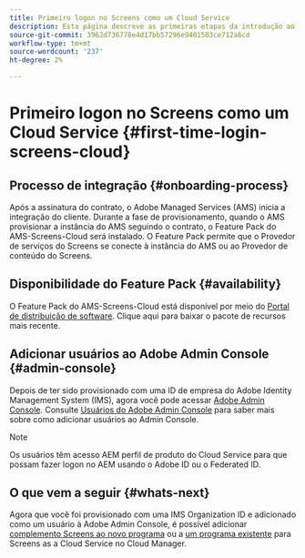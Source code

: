 ```yaml
---
title: Primeiro logon no Screens como um Cloud Service
description: Esta página descreve as primeiras etapas da introdução ao Screens como um Cloud Service.
source-git-commit: 3962d736778e4d17bb57296e9401503ce712a6cd
workflow-type: tm+mt
source-wordcount: '237'
ht-degree: 2%

---
```



# Primeiro logon no Screens como um Cloud Service {#first-time-login-screens-cloud}


## Processo de integração {#onboarding-process}

Após a assinatura do contrato, o Adobe Managed Services (AMS) inicia a integração do cliente. Durante a fase de provisionamento, quando o AMS provisionar a instância do AMS seguindo o contrato, o Feature Pack do AMS-Screens-Cloud será instalado. O Feature Pack permite que o Provedor de serviços do Screens se conecte à instância do AMS ou ao Provedor de conteúdo do Screens.

## Disponibilidade do Feature Pack {#availability}

O Feature Pack do AMS-Screens-Cloud está disponível por meio do [Portal de distribuição de software](https://experience.adobe.com/#/downloads/content/software-distribution/en/aemcloud.html).
Clique aqui para baixar o pacote de recursos mais recente.

## Adicionar usuários ao Adobe Admin Console {#admin-console}

Depois de ter sido provisionado com uma ID de empresa do Adobe Identity Management System (IMS), agora você pode acessar [Adobe Admin Console](https://adminconsole.adobe.com/). Consulte [Usuários do Adobe Admin Console](https://helpx.adobe.com/enterprise/admin-guide.html/enterprise/using/users.ug.html) para saber mais sobre como adicionar usuários ao Admin Console.

>[!NOTE]
>Os usuários têm acesso AEM perfil de produto do Cloud Service para que possam fazer logon no AEM usando o Adobe ID ou o Federated ID.

## O que vem a seguir {#whats-next}

Agora que você foi provisionado com uma IMS Organization ID e adicionado como um usuário à Adobe Admin Console, é possível adicionar [complemento Screens ao novo programa](/help/screens-cloud/onboarding-screens-cloud/add-on-new-program-screens-cloud.md) ou a [um programa existente](/help/screens-cloud/onboarding-screens-cloud/add-on-existing-program-screens-cloud.md) para Screens as a Cloud Service no Cloud Manager.